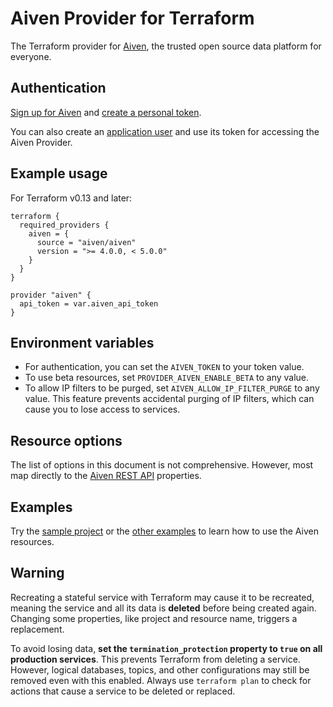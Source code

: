 ---
---
# Aiven Provider for Terraform
The Terraform provider for [Aiven](https://aiven.io/), the trusted open source data platform for everyone.

## Authentication 
[Sign up for Aiven](https://console.aiven.io/signup?utm_source=terraformregistry&utm_medium=organic&utm_campaign=terraform&utm_content=signup) and [create a personal token](https://aiven.io/docs/platform/howto/create_authentication_token). 

You can also create an [application user](https://aiven.io/docs/platform/howto/manage-application-users) and use its token for accessing the Aiven Provider.

## Example usage
For Terraform v0.13 and later: 

```hcl
terraform {
  required_providers {
    aiven = {
      source = "aiven/aiven"
      version = ">= 4.0.0, < 5.0.0"
    }
  }
}

provider "aiven" {
  api_token = var.aiven_api_token
}
```
## Environment variables

 * For authentication, you can set the `AIVEN_TOKEN` to your token value.
 * To use beta resources, set `PROVIDER_AIVEN_ENABLE_BETA` to any value.
 * To allow IP filters to be purged, set `AIVEN_ALLOW_IP_FILTER_PURGE` to any value. This feature prevents accidental purging of IP filters, which can cause you to lose access to services.

## Resource options
The list of options in this document is not comprehensive. However, most map directly to the [Aiven REST API](https://api.aiven.io/doc/) properties.

## Examples
Try the [sample project](guides/sample-project.md) or the [other examples](guides/examples.md) to learn how to use the Aiven resources.

## Warning
Recreating a stateful service with Terraform may cause it to be recreated, meaning the service and all its data is **deleted** before being created again. Changing some properties, like project and resource name, triggers a replacement.

To avoid losing data, **set the `termination_protection` property to `true` on all production services**. This prevents Terraform from deleting a service. However, logical databases, topics, and other configurations may still be removed even with this enabled. Always use `terraform plan` to check for actions that cause a service to be deleted or replaced.
